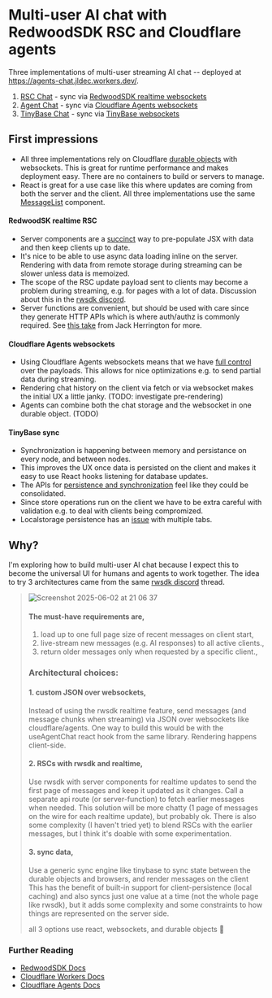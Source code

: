 # Multi-user AI chat with RedwoodSDK RSC and Cloudflare agents

Three implementations of multi-user streaming AI chat -- deployed at https://agents-chat.jldec.workers.dev/.

1. [RSC Chat](https://agents-chat.jldec.workers.dev/chat-rsc) - sync via [RedwoodSDK realtime websockets](https://docs.rwsdk.com/core/realtime/)
2. [Agent Chat](https://agents-chat.jldec.workers.dev/chat-agent) - sync via [Cloudflare Agents websockets](https://developers.cloudflare.com/agents/api-reference/websockets/)
3. [TinyBase Chat](https://agents-chat.jldec.workers.dev/chat-tinybase) - sync via [TinyBase websockets](https://tinybase.org/) 

## First impressions
- All three implementations rely on Cloudflare [durable objects](https://developers.cloudflare.com/durable-objects/#what-are-durable-objects) with websockets. This is great for runtime performance and makes deployment easy. There are no containers to build or servers to manage.
- React is great for a use case like this where updates are coming from both the server and the client. All three implementations use the same [MessageList](src/app/shared/MessageList.tsx) component.

#### RedwoodSK realtime RSC
- Server components are a [succinct](https://github.com/jldec/agents-chat/blob/main/src/app/chat-rsc/ChatRSC.tsx) way to pre-populate JSX with data and then keep clients up to date.
- It's nice to be able to use async data loading inline on the server. Rendering with data from remote storage during streaming can be slower unless data is memoized.
- The scope of the RSC update payload sent to clients may become a problem during streaming, e.g. for pages with a lot of data. Discussion about this in the [rwsdk discord](https://discord.com/channels/679514959968993311/1374715298636238968/1376288266789064734).
- Server functions are convenient, but should be used with care since they generate HTTP APIs which is where auth/authz is commonly required. See [this take](https://www.youtube.com/watch?v=yD-KK4hiULU) from Jack Herrington for more.

#### Cloudflare Agents websockets
- Using Cloudflare Agents websockets means that we have [full control](https://github.com/jldec/agents-chat/blob/main/src/app/chat-agent/WebsocketAgent.ts) over the payloads. This allows for nice optimizations e.g. to send partial data during streaming.
- Rendering chat history on the client via fetch or via websocket makes the initial UX a little janky. (TODO: investigate pre-rendering)
- Agents can combine both the chat storage and the websocket in one durable object. (TODO)

#### TinyBase sync
- Synchronization is happening between memory and persistance on every node, and between nodes.
- This improves the UX once data is persisted on the client and makes it easy to use React hooks listening for database updates.
- The APIs for [persistence and synchronization](https://github.com/jldec/agents-chat/blob/main/src/app/chat-tinybase/store.ts#L14-L38) feel like they could be consolidated.
- Since store operations run on the client we have to be extra careful with validation e.g. to deal with  clients being compromized.
- Localstorage persistence has an [issue](https://github.com/jldec/agents-chat/issues/13) with multiple tabs.

## Why?

I'm exploring how to build multi-user AI chat because I expect this to become the universal UI for humans and agents to work together.
The idea to try 3 architectures came from the same [rwsdk discord](https://discord.com/channels/679514959968993311/1374715298636238968/1376269189802627112) thread.

> ![Screenshot 2025-06-02 at 21 06 37](https://github.com/user-attachments/assets/2545674b-1535-4759-b332-151014bc12ea)
>
> #### The must-have requirements are,
>
> 1. load up to one full page size of recent messages on client start,
> 2. live-stream new messages (e.g. AI responses) to all active clients.,
> 3. return older messages only when requested by a specific client.,
>
> ### Architectural choices:
>
> #### 1. custom JSON over websockets,
>
> Instead of using the rwsdk realtime feature, send messages (and message chunks when streaming) via JSON over websockets like cloudflare/agents. One way to build this would be with the useAgentChat react hook from the same library. Rendering happens client-side.
>
> #### 2. RSCs with rwsdk and realtime,
>
> Use rwsdk with server components for realtime updates to send the first page of messages and keep it updated as it changes. Call a separate api route (or server-function) to fetch earlier messages when needed. This solution will be more chatty (1 page of messages on the wire for each realtime update), but probably ok. There is also some complexity (I haven't tried yet) to blend RSCs with the earlier messages, but I think it's doable with some experimentation.
>
> #### 3. sync data,
>
> Use a generic sync engine like tinybase to sync state between the durable objects and browsers, and render messages on the client This has the benefit of built-in support for client-persistence (local caching) and also syncs just one value at a time (not the whole page like rwsdk), but it adds some complexity and some constraints to how things are represented on the server side.
>
> all 3 options use react, websockets, and durable objects 🙂

### Further Reading

- [RedwoodSDK Docs](https://docs.rwsdk.com/)
- [Cloudflare Workers Docs](https://developers.cloudflare.com/workers/)
- [Cloudflare Agents Docs](https://developers.cloudflare.com/agents/)
